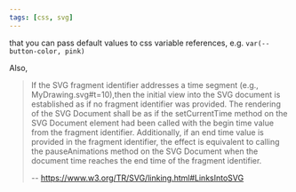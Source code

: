```yaml
---
tags: [css, svg]
---
```


that you can pass default values to css variable references, e.g. `var(--button-color, pink)`

Also,

> If the SVG fragment identifier addresses a time segment (e.g., MyDrawing.svg#t=10),then the initial view into the SVG document is established as if no fragment identifier was provided. The rendering of the SVG Document shall be as if the setCurrentTime method on the SVG Document element had been called with the begin time value from the fragment identifier. Additionally, if an end time value is provided in the fragment identifier, the effect is equivalent to calling the pauseAnimations method on the SVG Document when the document time reaches the end time of the fragment identifier.
>
> -- https://www.w3.org/TR/SVG/linking.html#LinksIntoSVG
